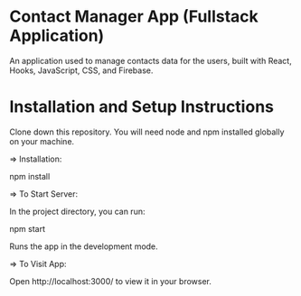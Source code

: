 # Contact Manager App (Fullstack Application) 

An application used to manage contacts data for the users, built with React, Hooks, JavaScript, CSS, and Firebase.

# Installation and Setup Instructions

Clone down this repository. You will need node and npm installed globally on your machine.

=> Installation:

npm install

=> To Start Server:

In the project directory, you can run:

npm start

Runs the app in the development mode.

=> To Visit App:

Open http://localhost:3000/ to view it in your browser.










